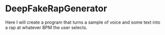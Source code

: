 # DeepFakeRapGenerator
Here I will create a program that turns a sample of voice and some text into a rap at whatever BPM the user selects.
